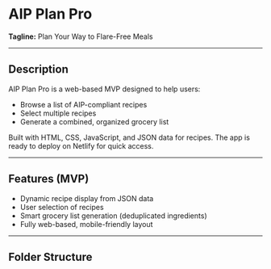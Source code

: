 # AIP Plan Pro

**Tagline:** Plan Your Way to Flare-Free Meals

---

## Description

AIP Plan Pro is a web-based MVP designed to help users:  
- Browse a list of AIP-compliant recipes  
- Select multiple recipes  
- Generate a combined, organized grocery list  

Built with HTML, CSS, JavaScript, and JSON data for recipes. The app is ready to deploy on Netlify for quick access.

---

## Features (MVP)

- Dynamic recipe display from JSON data  
- User selection of recipes  
- Smart grocery list generation (deduplicated ingredients)  
- Fully web-based, mobile-friendly layout  

---

## Folder Structure


